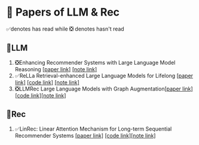 # 🤗 Papers of LLM & Rec
 ✅denotes has read while ❎ denotes hasn't read  



## 🚀LLM
1. ❎Enhancing Recommender Systems with Large Language Model Reasoning 
[[paper link]](https://arxiv.org/abs/2308.10835) 
[[note link]](/Enhancing%20Recommender%20Systems%20with%20Large%20Language%20Model%20Reasoning/note.md)
2. ✅ReLLa Retrieval-enhanced Large Language Models for Lifelong
[[paper link]](https://arxiv.org/abs/2308.11131) [[code link]](https://github.com/LaVieEnRose365/ReLLa)
[[note link]](/ReLLa%20Retrieval-enhanced%20Large%20Language%20Models%20for%20Lifelong//note.md)
3. ❎LLMRec Large Language Models with Graph Augmentation[[paper link]](https://arxiv.org/abs/2311.00423)[[code link]](https://github.com/HKUDS/LLMRec)[[note link]](./LLMRec%20Large%20Language%20Models%20with%20Graph%20Augmentation/note.md)


## 🚀Rec
1. ✅LinRec: Linear Attention Mechanism for Long-term Sequential
 Recommender Systems [[paper link]](https://dl.acm.org/doi/10.1145/3539618.3591717) [[code link]](https://github.com/Applied-Machine-Learning-Lab/LinRec)[[note link]](./Linrec/Linrec_note.pdf)